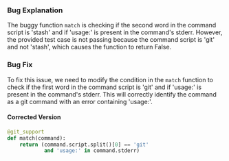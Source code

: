 ### Bug Explanation
The buggy function `match` is checking if the second word in the command script is 'stash' and if 'usage:' is present in the command's stderr. However, the provided test case is not passing because the command script is 'git' and not 'stash', which causes the function to return False. 

### Bug Fix
To fix this issue, we need to modify the condition in the `match` function to check if the first word in the command script is 'git' and if 'usage:' is present in the command's stderr. This will correctly identify the command as a git command with an error containing 'usage:'.

#### Corrected Version
```python
@git_support
def match(command):
    return (command.script.split()[0] == 'git'
            and 'usage:' in command.stderr)
```